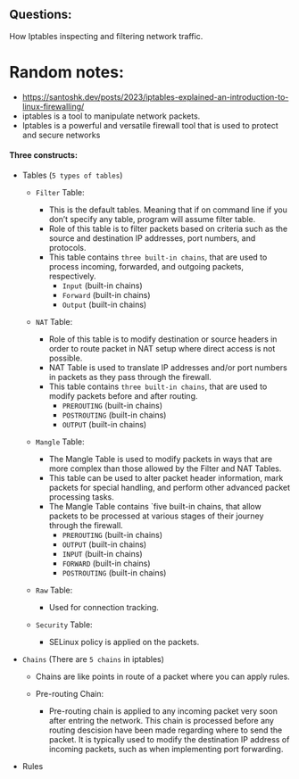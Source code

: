 ## Questions:
How Iptables inspecting and filtering network traffic.


# Random notes:

- https://santoshk.dev/posts/2023/iptables-explained-an-introduction-to-linux-firewalling/
- iptables is a tool to manipulate network packets.
- Iptables is a powerful and versatile firewall tool that is used to protect and secure networks


#### Three constructs:

- Tables  (`5 types of tables`)
    - `Filter` Table:
        - This is the default tables. Meaning that if on command line if you don’t specify any table, program will assume filter table.
        - Role of this table is to filter packets based on criteria such as the source and destination IP addresses, port numbers, and protocols.
        - This table contains `three built-in chains`, that are used to process incoming, forwarded, and outgoing packets, respectively.
            - `Input` (built-in chains)
            - `Forward` (built-in chains)
            - `Output` (built-in chains)

    - `NAT` Table:
        - Role of this table is to modify destination or source headers in order to route packet in NAT setup where direct access is not possible.
        - NAT Table is used to translate IP addresses and/or port numbers in packets as they pass through the firewall.
        - This table contains `three built-in chains`, that are used to modify packets before and after routing.
            - `PREROUTING` (built-in chains)
            - `POSTROUTING` (built-in chains)
            - `OUTPUT` (built-in chains)

    - `Mangle` Table:
        - The Mangle Table is used to modify packets in ways that are more complex than those allowed by the Filter and NAT Tables.
        - This table can be used to alter packet header information, mark packets for special handling, and perform other advanced packet processing tasks.
        - The Mangle Table contains `five built-in chains, that allow packets to be processed at various stages of their journey through the firewall.
            - `PREROUTING` (built-in chains)
            - `OUTPUT` (built-in chains)
            - `INPUT` (built-in chains)
            - `FORWARD` (built-in chains)
            - `POSTROUTING` (built-in chains)

    - `Raw` Table:
        - Used for connection tracking.

    - `Security` Table:
        - SELinux policy is applied on the packets.


- `Chains` (There are `5 chains` in iptables)
    - Chains are like points in route of a packet where you can apply rules.

    - Pre-routing Chain:
        - Pre-routing chain is applied to any incoming packet very soon after entring the network. This chain is processed before any routing descision have been made regarding where to send the packet. It is typically used to modify the destination IP address of incoming packets, such as when implementing port forwarding.


        


- Rules

